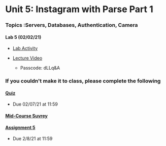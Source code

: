 Unit 5: Instagram with Parse Part 1
===

### Topics :Servers, Databases, Authentication, Camera

#### Lab 5 (02/02/21)

* [Lab Activity ](https://courses.codepath.com/courses/android_university/unit/5#!exercises)

* [Lecture Video ](https://zoom.us/rec/share/i42vyeuV1UulU9jEoVGjETS01JY0yDDBX0SFUTESgCQv7lTH_DdYF5sU6d_Phmk9.W9sf8dEPGiRfF7vz?startTime=1612320466000)
     * Passcode: dLLq&A
### If you couldn't make it to class, please complete the following 
#### [Quiz]() 
* Due 02/07/21 at 11:59
#### [Mid-Course Suvrey](https://www.surveymonkey.com/r/AndroidMidSpring21)


#### [Assignment 5](https://courses.codepath.com/courses/android_university/unit/5#!assignment)
* Due 2/8/21 at 11:59


    
    


